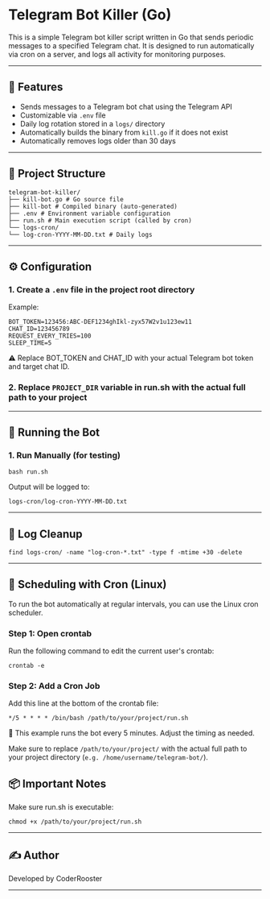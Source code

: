 # Telegram Bot Killer (Go)
This is a simple Telegram bot killer script written in Go that sends periodic messages to a specified Telegram chat. It is designed to run automatically via cron on a server, and logs all activity for monitoring purposes.

---

## 🧾 Features
- Sends messages to a Telegram bot chat using the Telegram API
- Customizable via `.env` file
- Daily log rotation stored in a `logs/` directory
- Automatically builds the binary from `kill.go` if it does not exist
- Automatically removes logs older than 30 days

---

## 📁 Project Structure
```
telegram-bot-killer/
├── kill-bot.go # Go source file
├── kill-bot # Compiled binary (auto-generated)
├── .env # Environment variable configuration
├── run.sh # Main execution script (called by cron)
└── logs-cron/
└── log-cron-YYYY-MM-DD.txt # Daily logs
```
---

## ⚙️ Configuration
### 1. Create a `.env` file in the project root directory

Example:

```env
BOT_TOKEN=123456:ABC-DEF1234ghIkl-zyx57W2v1u123ew11
CHAT_ID=123456789
REQUEST_EVERY_TRIES=100
SLEEP_TIME=5
```

⚠️ Replace BOT_TOKEN and CHAT_ID with your actual Telegram bot token and target chat ID.

### 2. Replace ```PROJECT_DIR``` variable in run.sh with the actual full path to your project

--- 

## 🚀 Running the Bot
### 1. Run Manually (for testing)
```
bash run.sh
```
Output will be logged to:
```
logs-cron/log-cron-YYYY-MM-DD.txt
```
---

## 🧹 Log Cleanup
```
find logs-cron/ -name "log-cron-*.txt" -type f -mtime +30 -delete
```
---

## 📅 Scheduling with Cron (Linux)
To run the bot automatically at regular intervals, you can use the Linux cron scheduler.

### Step 1: Open crontab
Run the following command to edit the current user's crontab:
```
crontab -e
```

### Step 2: Add a Cron Job
Add this line at the bottom of the crontab file:
```
*/5 * * * * /bin/bash /path/to/your/project/run.sh
```
🔁 This example runs the bot every 5 minutes. Adjust the timing as needed.

Make sure to replace ```/path/to/your/project/``` with the actual full path to your project directory (```e.g. /home/username/telegram-bot/```).


## 📦 Important Notes
Make sure run.sh is executable:
```
chmod +x /path/to/your/project/run.sh
```
---

## ✍️ Author
Developed by CoderRooster

---